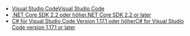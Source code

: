 * [<span data-ttu-id="8d024-101">Visual Studio Code</span><span class="sxs-lookup"><span data-stu-id="8d024-101">Visual Studio Code</span></span>](https://code.visualstudio.com/download)
* [<span data-ttu-id="8d024-102">.NET Core SDK 2.2 oder höher</span><span class="sxs-lookup"><span data-stu-id="8d024-102">.NET Core SDK 2.2 or later</span></span>](https://www.microsoft.com/net/download/all)
* [<span data-ttu-id="8d024-103">C# für Visual Studio Code Version 1.17.1 oder höher</span><span class="sxs-lookup"><span data-stu-id="8d024-103">C# for Visual Studio Code version 1.17.1 or later</span></span>](https://marketplace.visualstudio.com/items?itemName=ms-vscode.csharp)